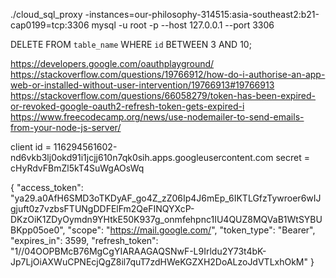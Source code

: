 ./cloud_sql_proxy -instances=our-philosophy-314515:asia-southeast2:b21-cap0199=tcp:3306
mysql -u root -p --host 127.0.0.1 --port 3306

DELETE FROM `table_name` WHERE `id` BETWEEN 3 AND 10;

https://developers.google.com/oauthplayground/
https://stackoverflow.com/questions/19766912/how-do-i-authorise-an-app-web-or-installed-without-user-intervention/19766913#19766913
https://stackoverflow.com/questions/66058279/token-has-been-expired-or-revoked-google-oauth2-refresh-token-gets-expired-i
https://www.freecodecamp.org/news/use-nodemailer-to-send-emails-from-your-node-js-server/

client id = 116294561602-nd6vkb3lj0okd91i1jcjj610n7qk0sih.apps.googleusercontent.com
secret = cHyRdvFBmZl5kT4SuWgAOsWq

{
"access_token": "ya29.a0AfH6SMD3oTKDyAF_go4Z_zZ06Ip4J6mEp_6IKTLGfzTywroer6wIJgjuft0z7vzbsFTUNgDDFElFm2QeFINQYXcP-DKzOiK1ZDyOymdn9YHtkE50K937g_onmfehpnc1IU4QUZ8MQVaB1WtSYBUBKpp05oe0",
"scope": "https://mail.google.com/",
"token_type": "Bearer",
"expires_in": 3599,
"refresh_token": "1//04OOPBMcB76MgCgYIARAAGAQSNwF-L9Irldu2Y73t4bK-Jp7LjOiAXWuCPNEcjQgZ8il7quT7zdHWeKGZXH2DoALzoJdVTLxhOkM"
}
